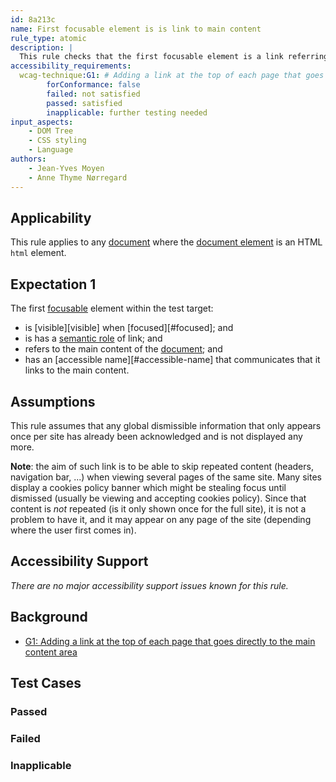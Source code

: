 ```yaml
---
id: 8a213c
name: First focusable element is is link to main content
rule_type: atomic
description: |
  This rule checks that the first focusable element is a link referring to the main content of the page
accessibility_requirements:
  wcag-technique:G1: # Adding a link at the top of each page that goes directly to the main content area
		forConformance: false
		failed: not satisfied
		passed: satisfied
		inapplicable: further testing needed
input_aspects:
	- DOM Tree
	- CSS styling
	- Language
authors:
	- Jean-Yves Moyen
	- Anne Thyme Nørregard
---
```


## Applicability

This rule applies to any [document](#https://www.w3.org/TR/dom/#concept-document) where the [document element](#https://www.w3.org/TR/dom/#document-element) is an HTML `html` element.

## Expectation 1

The first [focusable](#focusable) element within the test target:
- is [visible][visible] when [focused][#focused]; and
- is has a [semantic role](#semantic-role) of link; and
- refers to the main content of the [document](#https://www.w3.org/TR/dom/#concept-document); and
- has an [accessible name][#accessible-name] that communicates that it links to the main content.

## Assumptions

This rule assumes that any global dismissible information that only appears once per site has already been acknowledged and is not displayed any more.

**Note**: the aim of such link is to be able to skip repeated content (headers, navigation bar, ...) when viewing several pages of the same site. Many sites display a cookies policy banner which might be stealing focus until dismissed (usually be viewing and accepting cookies policy). Since that content is *not* repeated (is it only shown once for the full site), it is not a problem to have it, and it may appear on any page of the site (depending where the user first comes in).

## Accessibility Support

_There are no major accessibility support issues known for this rule._

## Background

- [G1: Adding a link at the top of each page that goes directly to the main content area](https://www.w3.org/WAI/WCAG21/Techniques/general/G1)

## Test Cases

### Passed

### Failed

### Inapplicable
